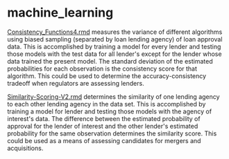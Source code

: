 # machine_learning
[Consistency_Functions4.rmd](https://github.com/GregMurray30/machine_learning/blob/master/Consistency_Functions4.Rmd) measures the variance of different algorithms using biased sampling (separated by loan lending agency) of loan approval data. This is accomplished by training a model for every lender and testing those models with the test data for all lender's except for the lender whose data trained the present model. The standard deviation of the estimated probabilities for each observation is the consistency score for that algorithm. This could be used to determine the accuracy-consistency tradeoff when regulators are assessing lenders.

[Similarity-Scoring-V2.rmd](https://github.com/GregMurray30/machine_learning/blob/master/Similarity_Scoring-V2.Rmd) determines the similarity of one lending agency to each other lending agency in the data set. This is accomplished by training a model for lender and testing those models with the agency of interest's data. The difference between the estimated probability of approval for the lender of interest and the other lender's estimated probability for the same observation determines the similarity score. This could be used as a means of assessing candidates for mergers and acquisitions.
